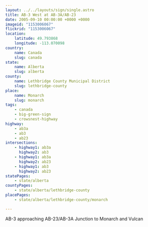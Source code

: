 ```yaml
---
layout: ../../layouts/sign/single.astro
title: AB-3 West at AB-3A/AB-23
date: 2005-09-10 00:00:00 +0000 +0000
imageid: "1153006067"
flickrid: "1153006067"
location:
    latitude: 49.793868
    longitude: -113.070098
country:
    name: Canada
    slug: canada
state:
    name: Alberta
    slug: alberta
county:
    name: Lethbridge County Municipal District
    slug: lethbridge-county
place:
    name: Monarch
    slug: monarch
tags:
    - canada
    - big-green-sign
    - crowsnest-highway
highway:
    - ab3a
    - ab3
    - ab23
intersections:
    - highway1: ab3a
      highway2: ab3
    - highway1: ab3a
      highway2: ab23
    - highway1: ab3
      highway2: ab23
statePages:
    - state/alberta
countyPages:
    - state/alberta/lethbridge-county
placePages:
    - state/alberta/lethbridge-county/monarch

---
```

AB-3 approaching AB-23/AB-3A Junction to Monarch and Vulcan